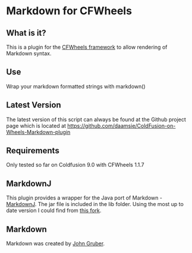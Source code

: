 # Markdown for CFWheels

## What is it?
This is a plugin for the [CFWheels framework](http://cfwheels.org/) to allow rendering of Markdown syntax.

## Use
Wrap your markdown formatted strings with markdown()

## Latest Version
The latest version of this script can always be found at the
Github project page which is located at https://github.com/daamsie/ColdFusion-on-Wheels-Markdown-plugin

## Requirements
Only tested so far on Coldfusion 9.0 with CFWheels 1.1.7

## MarkdownJ
This plugin provides a wrapper for the Java port of Markdown - [MarkdownJ](http://markdownj.org/). The jar file is included in the lib folder. 
Using the most up to date version I could find from [this fork](https://github.com/rtyley/markdownj).

## Markdown
Markdown was created by [John Gruber](http://daringfireball.net/projects/markdown/). 
